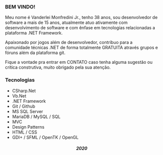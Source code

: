 ### BEM VINDO!

Meu nome é Vanderlei Monfredini Jr., tenho 38 anos, sou desenvolvedor de software a mais de 15 anos, atualmente atuo ativamente com desenvolvimento de software e com ênfase em tecnologias relacionadas a plataforma .NET Framework.

Apaixonado por jogos além de desenvolvedor, contribuo para a comunidade técnicas .NET de forma totalmente GRATUITA através grupos e fóruns além da plataforma git.

Fique a vontade pra entrar em CONTATO caso tenha alguma sugestão ou crítica construtiva, muito obrigado pela sua atenção.

### Tecnologias
   * CSharp.Net
   * Vb.Net
   * .NET Framework
   * Git / Github
   * MS SQL Server
   * MariaDB / MySQL / SQL
   * MVC
   * Design Patterns
   * HTML / CSS
   * GDI+ / SFML / OpenTK / OpenGL




<h5 align="center">2020</h5>

